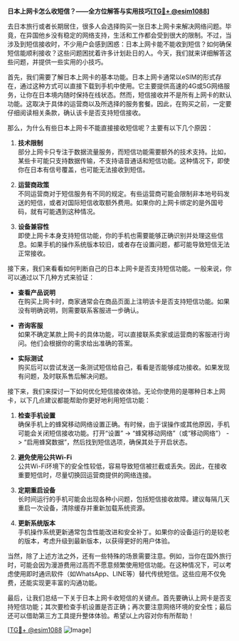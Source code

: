 **日本上网卡怎么收短信？——全方位解答与实用技巧[[TG💪+ @esim1088](https://t.me/s/esim1088)]**

去日本旅行或者长期居住，很多人会选择购买一张日本上网卡来解决网络问题。毕竟，在异国他乡没有稳定的网络支持，生活和工作都会受到很大的限制。不过，当涉及到短信接收时，不少用户会感到困惑：日本上网卡能不能收到短信？如何确保短信能顺利接收？这些问题困扰着许多计划赴日的人。今天，我们就来详细解答这些问题，并提供一些实用的小技巧。

首先，我们需要了解日本上网卡的基本功能。日本上网卡通常以eSIM的形式存在，通过这种方式可以直接下载到手机中使用。它主要提供高速的4G或5G网络服务，让你在日本境内随时保持在线状态。然而，短信接收并不是所有上网卡的默认功能。这取决于具体的运营商以及所选择的服务套餐。因此，在购买之前，一定要仔细阅读相关条款，确认该卡是否支持短信接收。

那么，为什么有些日本上网卡不能直接接收短信呢？主要有以下几个原因：

1. **技术限制**  
   部分上网卡只专注于数据流量服务，而短信功能需要额外的技术支持。比如，某些卡可能只支持数据传输，不支持语音通话和短信功能。这种情况下，即使你在日本有信号覆盖，也可能无法接收到短信。

2. **运营商政策**  
   不同运营商对于短信服务有不同的规定。有些运营商可能会限制非本地号码发送的短信，或者对国际短信收取额外费用。如果你的上网卡绑定的是外国号码，就有可能遇到这种情况。

3. **设备兼容性**  
   即使上网卡本身支持短信功能，你的手机也需要能够正确识别并处理这些信息。如果手机的操作系统版本较旧，或者存在设置问题，都可能导致短信无法正常接收。

接下来，我们来看看如何判断自己的日本上网卡是否支持短信功能。一般来说，你可以通过以下几种方式来验证：

- **查看产品说明**  
  在购买上网卡时，商家通常会在商品页面上注明该卡是否支持短信功能。如果没有明确说明，则需要联系客服进一步确认。

- **咨询客服**  
  如果不确定某款上网卡的具体功能，可以直接联系卖家或运营商的客服进行询问。他们会根据你的需求给出准确的答案。

- **实际测试**  
  购买后可以尝试发送一条测试短信给自己，看看是否能够成功接收。如果发现有问题，及时联系售后解决问题。

接下来，我们来探讨一下如何优化短信接收体验。无论你使用的是哪种日本上网卡，以下几点建议都能帮助你更好地利用短信功能：

1. **检查手机设置**  
  确保手机上的蜂窝移动网络设置正确。有时候，由于误操作或其他原因，手机可能会关闭短信接收功能。打开“设置” -> “蜂窝移动网络”（或“移动网络”） -> “启用蜂窝数据”，然后找到短信选项，确保其处于开启状态。

2. **避免使用公共Wi-Fi**  
  公共Wi-Fi环境下的安全性较低，容易导致短信被拦截或丢失。因此，在接收重要短信时，尽量切换回运营商提供的网络连接。

3. **定期重启设备**  
  长时间运行的手机可能会出现各种小问题，包括短信接收故障。建议每隔几天重启一次设备，清除缓存并重新加载系统资源。

4. **更新系统版本**  
  手机操作系统更新通常包含性能改进和安全补丁。如果你的设备运行的是较老的版本，考虑升级到最新版本，以获得更好的用户体验。

当然，除了上述方法之外，还有一些特殊的场景需要注意。例如，当你在国外旅行时，可能会因为漫游费用过高而不愿意频繁使用短信功能。在这种情况下，可以考虑使用即时通讯软件（如WhatsApp、LINE等）替代传统短信。这些应用不仅免费，还能实现更丰富的沟通功能。

最后，让我们总结一下关于日本上网卡收短信的关键点。首先要确认上网卡是否支持短信功能；其次要检查手机设置是否正确；再次要注意网络环境的安全性；最后还可以借助第三方工具提升整体体验。希望以上内容对你有所帮助！

[[TG💪+ @esim1088](https://t.me/s/esim1088) ![Image](https://i.postimg.cc/4NQfJmqS/Snipaste-2025-05-13-00-14-12.png)]